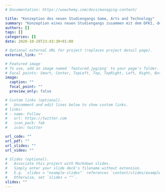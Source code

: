 ```yaml
---
# Documentation: https://wowchemy.com/docs/managing-content/

title: "Konzeption des neuen Studiengangs Game, Arts and Technology"
summary: "Konzeption eines neuen Studiengangs zusammen mit dem DFKI, der Universität des Saarlandes und der Hochschule für Bildende Künste des Saarlandes. Die Studenten sollen die Spieleentwicklung aus verschiedenen Perspektiven kennenlernen: Informatik und Softwareentwicklung, die künstlerische Seite ebenso wie die narrative und die wirtschaftliche. Der Studiengang konnte zum größten Teil konzipiert werden, so war der Modulkatalog bereits in der ersten Version abgeschlossen, und sollte in die Genehmigungsphase an den verschiedenen Hochschulen gehen. Leider musste dieses Projekt wegen der Corona-Krise im Frühjahr 2020 bis auf weiteres auf Eis gelegt werden. Im Moment ist nicht abzusehen, wann und ob dieser Studiengang realisiert werden kann."
authors: []
tags: []
categories: []
date: 2020-10-28T23:43:30+01:00 

# Optional external URL for project (replaces project detail page).
external_link: ""

# Featured image
# To use, add an image named `featured.jpg/png` to your page's folder.
# Focal points: Smart, Center, TopLeft, Top, TopRight, Left, Right, BottomLeft, Bottom, BottomRight.
image:
  caption: ""
  focal_point: ""
  preview_only: false

# Custom links (optional).
#   Uncomment and edit lines below to show custom links.
# links:
# - name: Follow
#   url: https://twitter.com
#   icon_pack: fab
#   icon: twitter

url_code: ""
url_pdf: ""
url_slides: ""
url_video: ""

# Slides (optional).
#   Associate this project with Markdown slides.
#   Simply enter your slide deck's filename without extension.
#   E.g. `slides = "example-slides"` references `content/slides/example-slides.md`.
#   Otherwise, set `slides = ""`.
slides: ""
---
```

